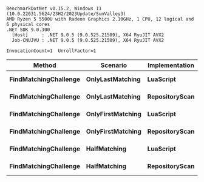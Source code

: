 ```

BenchmarkDotNet v0.15.2, Windows 11 (10.0.22631.5624/23H2/2023Update/SunValley3)
AMD Ryzen 5 5500U with Radeon Graphics 2.10GHz, 1 CPU, 12 logical and 6 physical cores
.NET SDK 9.0.300
  [Host]     : .NET 9.0.5 (9.0.525.21509), X64 RyuJIT AVX2
  Job-CNUJVU : .NET 9.0.5 (9.0.525.21509), X64 RyuJIT AVX2

InvocationCount=1  UnrollFactor=1  

```
| Method                | Scenario          | Implementation | Mean        | Error       | StdDev     | Median      | Min         | Max         | Allocated |
|---------------------- |------------------ |--------------- |------------:|------------:|-----------:|------------:|------------:|------------:|----------:|
| **FindMatchingChallenge** | **OnlyLastMatching**  | **LuaScript**      |    **970.7 μs** |    **58.27 μs** |   **170.9 μs** |    **963.2 μs** |    **643.9 μs** |  **1,430.2 μs** |  **20.54 KB** |
| **FindMatchingChallenge** | **OnlyLastMatching**  | **RepositoryScan** | **39,978.0 μs** | **1,975.02 μs** | **5,823.4 μs** | **36,448.8 μs** | **34,398.3 μs** | **52,634.3 μs** | **908.31 KB** |
| **FindMatchingChallenge** | **OnlyFirstMatching** | **LuaScript**      |  **1,016.1 μs** |    **54.10 μs** |   **157.0 μs** |  **1,000.0 μs** |    **694.4 μs** |  **1,352.5 μs** |  **20.52 KB** |
| **FindMatchingChallenge** | **OnlyFirstMatching** | **RepositoryScan** | **34,560.2 μs** |   **605.40 μs** | **1,562.7 μs** | **34,276.7 μs** | **32,013.4 μs** | **42,396.6 μs** | **797.88 KB** |
| **FindMatchingChallenge** | **HalfMatching**      | **LuaScript**      |  **5,322.3 μs** |   **132.32 μs** |   **390.1 μs** |  **5,288.8 μs** |  **4,444.1 μs** |  **6,334.2 μs** |  **36.59 KB** |
| **FindMatchingChallenge** | **HalfMatching**      | **RepositoryScan** |  **1,672.8 μs** |    **96.28 μs** |   **283.9 μs** |  **1,688.2 μs** |  **1,148.6 μs** |  **2,348.3 μs** |  **60.91 KB** |
